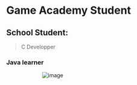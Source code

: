 # Game Academy Student

## School Student:
>C Developper

### Java learner 
‎ ‎ ‎ ‎ ‎ ‎ ‎ ‎ ‎ ‎ ‎ ‎ ‎ ‎ ‎ ‎  ‎ ‎ ‎ ‎ ‎ ‎ ‎ ‎ ![image](https://github.com/user-attachments/assets/abffdcf8-84e6-49be-a64c-6eb482299abc)
